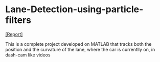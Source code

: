 # Lane-Detection-using-particle-filters
[[Report]](https://drive.google.com/file/d/0B5MuN8e-RsTrR01ZTmp0NWhfNE0/view?usp=sharing)

This is a complete project developed on MATLAB that tracks both the position and the curvature of the lane, where the car is currentlly on, in dash-cam like videos
